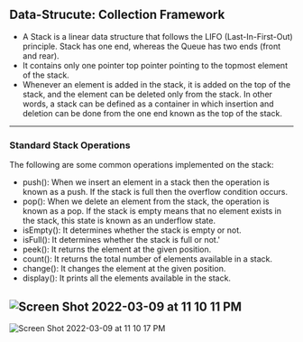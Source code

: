 ## Data-Strucute: Collection Framework

   * A Stack is a linear data structure that follows the LIFO (Last-In-First-Out) principle. Stack has one end, whereas the Queue has two ends (front and rear). 
   * It contains only one pointer top pointer pointing to the topmost element of the stack.
   * Whenever an element is added in the stack, it is added on the top of the stack, and the element can be deleted only from the stack. In other words, a stack can be defined as a container in which insertion and deletion can be done from the one end known as the top of the stack.
   
---
### Standard Stack Operations
 The following are some common operations implemented on the stack:

* push(): When we insert an element in a stack then the operation is known as a push. If the stack is full then the overflow condition occurs.
* pop(): When we delete an element from the stack, the operation is known as a pop. If the stack is empty means that no element exists in the stack, this state is known as an underflow state.
* isEmpty(): It determines whether the stack is empty or not.
* isFull(): It determines whether the stack is full or not.'
* peek(): It returns the element at the given position.
* count(): It returns the total number of elements available in a stack.
* change(): It changes the element at the given position.
* display(): It prints all the elements available in the stack.
 
 
 ![Screen Shot 2022-03-09 at 11 10 11 PM](https://user-images.githubusercontent.com/11626327/157458235-f8189a06-6a11-4485-9925-69d98dc661ea.png)
 ---
 
 ![Screen Shot 2022-03-09 at 11 10 17 PM](https://user-images.githubusercontent.com/11626327/157458208-24c89bb0-1c2a-4ec7-bed8-385cf3918fdb.png)
